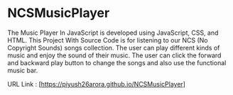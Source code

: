 # NCSMusicPlayer
The Music Player In JavaScript is developed using JavaScript, CSS, and HTML. This Project With Source Code is for listening to our NCS (No Copyright Sounds) songs collection. The user can play different kinds of music and enjoy the sound of their music. The user can click the forward and backward play button to change the songs and also use the functional music bar.

URL Link : [https://piyush26arora.github.io/NCSMusicPlayer] 
